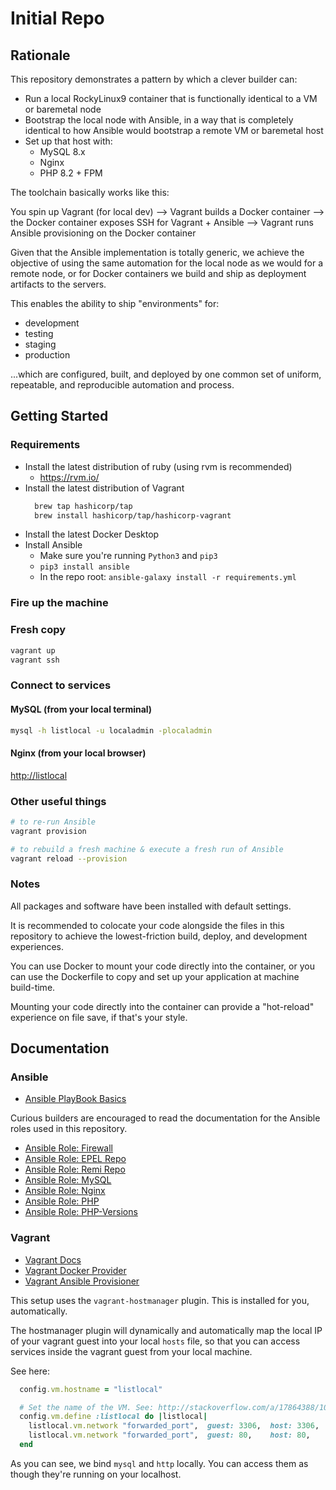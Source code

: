 # Initial Repo

## Rationale

This repository demonstrates a pattern by which a clever builder can:

- Run a local RockyLinux9 container that is functionally identical to a VM or baremetal node
- Bootstrap the local node with Ansible, in a way that is completely identical to how Ansible would bootstrap a remote VM or baremetal host
- Set up that host with:
  - MySQL 8.x
  - Nginx
  - PHP 8.2 + FPM

The toolchain basically works like this:

You spin up Vagrant (for local dev) --> Vagrant builds a Docker container --> the Docker container exposes SSH for Vagrant + Ansible --> Vagrant runs Ansible provisioning on the Docker container

Given that the Ansible implementation is totally generic, we achieve the objective of using the same automation for the local node as we would for a remote node, or for Docker containers we build and ship as deployment artifacts to the servers.

This enables the ability to ship "environments" for:

- development
- testing
- staging
- production

...which are configured, built, and deployed by one common set of uniform, repeatable, and reproducible automation and process.

## Getting Started

### Requirements

- Install the latest distribution of ruby (using rvm is recommended)
  - <https://rvm.io/>
- Install the latest distribution of Vagrant
    ```sh
      brew tap hashicorp/tap
      brew install hashicorp/tap/hashicorp-vagrant
    ```
- Install the latest Docker Desktop
- Install Ansible
  - Make sure you're running `Python3` and `pip3`
  - `pip3 install ansible`
  - In the repo root: `ansible-galaxy install -r requirements.yml`

### Fire up the machine

### Fresh copy

```sh
vagrant up
vagrant ssh
```

### Connect to services

#### MySQL (from your local terminal)

```sh
mysql -h listlocal -u localadmin -plocaladmin
```

#### Nginx (from your local browser)

<http://listlocal>

### Other useful things

```sh
# to re-run Ansible
vagrant provision

# to rebuild a fresh machine & execute a fresh run of Ansible
vagrant reload --provision
```

### Notes

All packages and software have been installed with default settings.

It is recommended to colocate your code alongside the files in this repository to achieve the lowest-friction build, deploy, and development experiences.

You can use Docker to mount your code directly into the container, or you can use the Dockerfile to copy and set up your application at machine build-time.

Mounting your code directly into the container can provide a "hot-reload" experience on file save, if that's your style.

## Documentation

### Ansible

- [Ansible PlayBook Basics](https://docs.ansible.com/ansible/latest/getting_started/get_started_playbook.html)

Curious builders are encouraged to read the documentation for the Ansible roles used in this repository.

- [Ansible Role: Firewall](https://github.com/geerlingguy/ansible-role-firewall)
- [Ansible Role: EPEL Repo](https://github.com/geerlingguy/ansible-role-repo-epel)
- [Ansible Role: Remi Repo](https://github.com/geerlingguy/ansible-role-repo-remi)
- [Ansible Role: MySQL](https://github.com/geerlingguy/ansible-role-mysql)
- [Ansible Role: Nginx](https://github.com/geerlingguy/ansible-role-nginx)
- [Ansible Role: PHP](https://github.com/geerlingguy/ansible-role-php)
- [Ansible Role: PHP-Versions](https://github.com/geerlingguy/ansible-role-php-versions)

### Vagrant

- [Vagrant Docs](https://www.vagrantup.com/)
- [Vagrant Docker Provider](https://developer.hashicorp.com/vagrant/docs/providers/docker/basics)
- [Vagrant Ansible Provisioner](https://developer.hashicorp.com/vagrant/docs/provisioning/ansible_intro)

This setup uses the `vagrant-hostmanager` plugin. This is installed for you, automatically.

The hostmanager plugin will dynamically and automatically map the local IP of your vagrant guest into your local `hosts` file, so that you can access services inside the vagrant guest from your local machine.

See here:

```rb
  config.vm.hostname = "listlocal"

  # Set the name of the VM. See: http://stackoverflow.com/a/17864388/100134
  config.vm.define :listlocal do |listlocal|
    listlocal.vm.network "forwarded_port",  guest: 3306,  host: 3306,   protocol: "tcp"
    listlocal.vm.network "forwarded_port",  guest: 80,    host: 80,     protocol: "tcp"
  end
```

As you can see, we bind `mysql` and `http` locally. You can access them as though they're running on your localhost.
